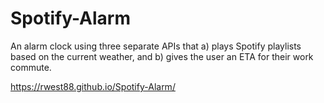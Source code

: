 # Spotify-Alarm
An alarm clock using three separate APIs that a) plays Spotify playlists based on the current weather, and b) gives the user an ETA for their work commute.

https://rwest88.github.io/Spotify-Alarm/

